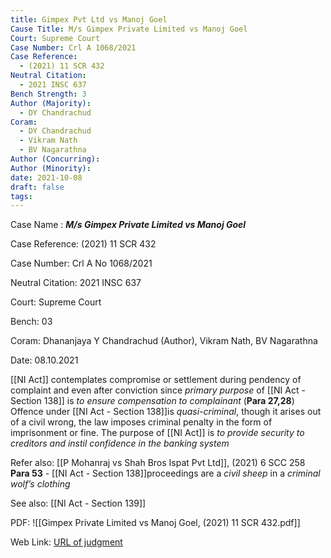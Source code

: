 ```yaml
---
title: Gimpex Pvt Ltd vs Manoj Goel
Cause Title: M/s Gimpex Private Limited vs Manoj Goel
Court: Supreme Court
Case Number: Crl A 1068/2021
Case Reference:
  - (2021) 11 SCR 432
Neutral Citation:
  - 2021 INSC 637
Bench Strength: 3
Author (Majority):
  - DY Chandrachud
Coram:
  - DY Chandrachud
  - Vikram Nath
  - BV Nagarathna
Author (Concurring): 
Author (Minority): 
date: 2021-10-08
draft: false
tags:
---
```

Case Name : ***M/s Gimpex Private Limited vs Manoj Goel***

Case Reference: (2021) 11 SCR 432

Case Number: Crl A No 1068/2021

Neutral Citation: 2021 INSC 637

Court: Supreme Court

Bench:  03

Coram: Dhananjaya Y Chandrachud (Author), Vikram Nath, BV Nagarathna

Date: 08.10.2021

[[NI Act]] contemplates compromise or settlement during pendency of complaint and even after conviction since *primary purpose* of [[NI Act - Section 138]] is *to ensure compensation to complainant*  (**Para 27,28**)
	Offence under [[NI Act - Section 138]]is *quasi-criminal*, though it arises out of a civil wrong, the law imposes criminal penalty in the form of imprisonment or fine.
	The purpose of [[NI Act]] is *to provide security to creditors and instil confidence in the banking system*

Refer also:
[[P Mohanraj vs Shah Bros Ispat Pvt Ltd]], (2021) 6 SCC 258
	**Para 53** - [[NI Act - Section 138]]proceedings are a *civil sheep* in a *criminal wolf’s clothing*

See also:
[[NI Act - Section 139]]

PDF:
![[Gimpex Private Limited vs Manoj Goel, (2021) 11 SCR 432.pdf]]

Web Link: <a href="/All judgments/Gimpex Private Limited vs Manoj Goel, (2021) 11 SCR 432.pdf" target="_blank">URL of judgment</a>
